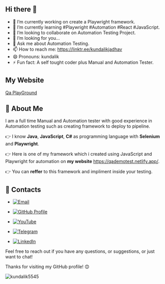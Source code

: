 ## Hi there 👋

<!--
**kundalik5545/kundalik5545** is a ✨ _special_ ✨ repository because its `README.md` (this file) appears on your GitHub profile.
--> 
- 🔭 I’m currently working on create a Playwright framework.
- 🌱 I’m currently learning #Playwright #Automation #React #JavaScript.
- 👯 I’m looking to collaborate on Automation Testing Project.
- 🤔 I’m looking for you...
- 💬 Ask me about Automation Testing.
- 📫 How to reach me: https://linktr.ee/kundalikjadhav
- 😄 Pronouns: kundalik
- ⚡ Fun fact: A self tought coder plus Manual and Automation Tester.

## My Website
[Qa PlayGround](https://www.qaplayground.com/)

## 🚀 About Me

I am a full time Manual and Automation tester with good experience in Automation testing such as creating framework to deploy to pipeline.

👉 I know **Java**, **JavaScript**, **C#** as programming language with **Selenium** and **Playwright**.

👉 Here is one of my framework which i created using JavaScript and Playwright for automation on **my website** https://qademotest.netlify.app/.

👉 You can **reffer** to this framework and impliment inside your testing.

## 📧 Contacts

- [![Email](https://img.shields.io/badge/Email-kundalikjadhav5545%40gmail.com-green)](mailto:kundalikjadhav5545@gmail.com)

- [![GitHub Profile](https://img.shields.io/badge/GitHub-Profile-blue)](https://github.com/kundalik5545)
- [![YouTube](https://img.shields.io/badge/YouTube-Channel-red)](https://www.youtube.com/@Practiceqa)
- [![Telegram](https://img.shields.io/badge/Telegram-Channel-blue)](https://t.me/practiceqa)
- [![LinkedIn](https://img.shields.io/badge/LinkedIn-Profile-blue)](https://www.linkedin.com/in/kundalikjadhav1516)

<!--
- [![GitHub Page](https://img.shields.io/badge/GitHub-Page-lightgrey)](https://rajatt95.github.io/)
- [![Topmate](https://img.shields.io/badge/Topmate-Profile-red)](https://topmate.io/rajatt95)
- [![Instagram](https://img.shields.io/badge/Instagram-Profile-orange)](https://www.instagram.com/rajattvermaa95/)
- [![WhatsApp Community](https://img.shields.io/badge/WhatsApp-Community-brightgreen)](https://chat.whatsapp.com/LP20xMGvxnEL88GoB58bo1)
- [![WhatsApp Channel](https://img.shields.io/badge/WhatsApp-Channel-brightgreen)](https://whatsapp.com/channel/0029Va9XXMhJ93waOU5Xer3r)
-->

Feel free to reach out if you have any questions, or suggestions, or just want to chat!

Thanks for visiting my GitHub profile! 😊

<p align="left"> <img src="https://komarev.com/ghpvc/?username=kundalik5545&label=Profile%20views&color=0e75b6&style=flat" alt="kundalik5545" /> </p>
